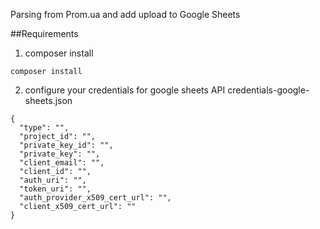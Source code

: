 Parsing from Prom.ua and add upload to Google Sheets

##Requirements
1. composer install

```shell
composer install
```

2. configure your credentials for google sheets API
credentials-google-sheets.json

```shell
{
  "type": "",
  "project_id": "",
  "private_key_id": "",
  "private_key": "",
  "client_email": "",
  "client_id": "",
  "auth_uri": "",
  "token_uri": "",
  "auth_provider_x509_cert_url": "",
  "client_x509_cert_url": ""
}
```

